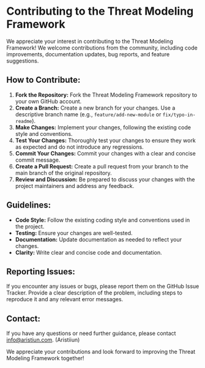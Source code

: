 # Contributing to the Threat Modeling Framework

We appreciate your interest in contributing to the Threat Modeling Framework!  We welcome contributions from the community, including code improvements, documentation updates, bug reports, and feature suggestions. 

## How to Contribute:

1. **Fork the Repository:** Fork the Threat Modeling Framework repository to your own GitHub account.
2. **Create a Branch:** Create a new branch for your changes. Use a descriptive branch name (e.g., `feature/add-new-module` or `fix/typo-in-readme`).
3. **Make Changes:**  Implement your changes, following the existing code style and conventions.
4. **Test Your Changes:** Thoroughly test your changes to ensure they work as expected and do not introduce any regressions.
5. **Commit Your Changes:**  Commit your changes with a clear and concise commit message. 
6. **Create a Pull Request:**  Create a pull request from your branch to the main branch of the original repository. 
7. **Review and Discussion:** Be prepared to discuss your changes with the project maintainers and address any feedback. 

## Guidelines:

* **Code Style:**  Follow the existing coding style and conventions used in the project. 
* **Testing:**  Ensure your changes are well-tested.
* **Documentation:**  Update documentation as needed to reflect your changes. 
* **Clarity:** Write clear and concise code and documentation. 

## Reporting Issues:

If you encounter any issues or bugs, please report them on the GitHub Issue Tracker.  Provide a clear description of the problem, including steps to reproduce it and any relevant error messages.

## Contact:

If you have any questions or need further guidance, please contact info@aristiun.com. (Aristiiun)

We appreciate your contributions and look forward to improving the Threat Modeling Framework together!
